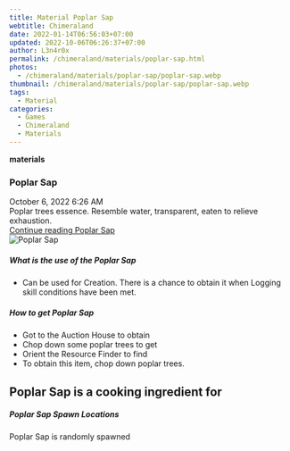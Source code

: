 ```yaml
---
title: Material Poplar Sap
webtitle: Chimeraland
date: 2022-01-14T06:56:03+07:00
updated: 2022-10-06T06:26:37+07:00
author: L3n4r0x
permalink: /chimeraland/materials/poplar-sap.html
photos:
  - /chimeraland/materials/poplar-sap/poplar-sap.webp
thumbnail: /chimeraland/materials/poplar-sap/poplar-sap.webp
tags:
  - Material
categories:
  - Games
  - Chimeraland
  - Materials
---
```


<section id="bootstrap-wrapper">
  <link
    rel="stylesheet"
    href="https://cdn.statically.io/gh/dimaslanjaka/Web-Manajemen/40ac3225/css/bootstrap-4.5-wrapper.css"
  />
  <div
    class="row g-0 border rounded overflow-hidden flex-md-row mb-4 shadow-sm position-relative"
  >
    <div class="col p-4 d-flex flex-column position-static">
      <strong class="d-inline-block mb-2 text-success">materials</strong>
      <h3 class="mb-0">Poplar Sap</h3>
      <div class="mb-1 text-muted">October 6, 2022 6:26 AM</div>
      <div class="mb-2 border p-1">
        Poplar trees essence. Resemble water, transparent, eaten to relieve
        exhaustion.
      </div>
      <a href="#" class="stretched-link d-none">Continue reading Poplar Sap</a>
    </div>
    <div class="col-auto d-none d-lg-block">
      <img
        src="/chimeraland/materials/poplar-sap/poplar-sap.webp"
        alt="Poplar Sap"
      />
    </div>
  </div>
  <div class="row">
    <div class="col-lg-6 col-12 mb-2">
      <div class="card">
        <div class="card-body">
          <h5 class="card-title">What is the use of the Poplar Sap</h5>
          <div class="card-text">
            <ul>
              <li>
                Can be used for Creation. There is a chance to obtain it when
                Logging skill conditions have been met.
              </li>
            </ul>
          </div>
        </div>
      </div>
    </div>
    <div class="col-lg-6 col-12 mb-2">
      <div class="card">
        <div class="card-body">
          <h5 class="card-title">How to get Poplar Sap</h5>
          <div class="card-text">
            <ul>
              <li>Got to the Auction House to obtain</li>
              <li>Chop down some poplar trees to get</li>
              <li>Orient the Resource Finder to find</li>
              <li>To obtain this item, chop down poplar trees.</li>
            </ul>
          </div>
        </div>
      </div>
    </div>
    <div class="col-lg-6 col-12 mb-2">
      <h2 id="cookable">Poplar Sap is a cooking ingredient for</h2>
    </div>
    <div class="col-12 mb-2">
      <h5>Poplar Sap Spawn Locations</h5>
      <p>Poplar Sap is randomly spawned</p>
    </div>
  </div>
</section>